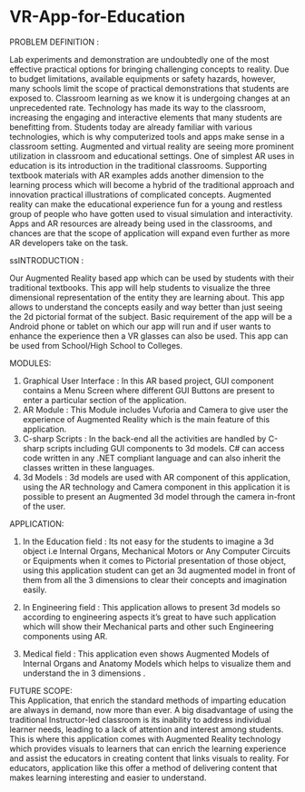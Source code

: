 # VR-App-for-Education

PROBLEM DEFINITION :

Lab experiments and demonstration are undoubtedly one of the most effective practical options for bringing challenging concepts to reality.
Due to budget limitations, available equipments or safety hazards, however, many schools limit the scope of practical demonstrations that students are exposed to.
Classroom learning as we know it is undergoing changes at an unprecedented rate. Technology has made its way to the classroom, increasing the engaging and interactive elements that many students are benefitting from.
Students today are already familiar with various technologies, which is why computerized tools and apps make sense in a classroom setting.
Augmented and virtual reality are seeing more prominent utilization in classroom and educational settings. One of simplest AR uses in education is its introduction in the traditional classrooms.
Supporting textbook materials with AR examples adds another dimension to the learning process which will become a hybrid of the traditional approach and innovation practical illustrations of complicated concepts.
Augmented reality can make the educational experience fun for a young and restless group of people who have gotten used to visual simulation and interactivity.
Apps and AR resources are already being used in the classrooms, and chances are that the scope of application will expand even further as more AR developers take on the task.
 

ssINTRODUCTION :

Our Augmented Reality based app which can be used by students with their traditional textbooks. This app will help students to visualize the three dimensional representation of the entity they are learning about. This app allows to understand the concepts easily and way better than just seeing the 2d pictorial format of the subject. Basic requirement of the app will be a Android phone or tablet on which our app will run and if user wants to enhance the experience then a VR glasses can also be used.  This app can be used from School/High School to Colleges.


MODULES:

1. Graphical User Interface :
In this AR based project, GUI component contains a Menu Screen where different GUI Buttons are present to enter a particular section of the application. 
2. AR Module :
This Module includes Vuforia and Camera to give user the experience of Augmented Reality which is the main feature of this application.
3. C-sharp Scripts :
In the back-end all the activities are handled by C-sharp scripts including GUI components to 3d models. C# can access code written in any .NET compliant language and can also inherit the classes written in these languages.
4. 3d Models :
3d models are used with AR component of this application, using the AR technology and Camera component in this application  it is possible to present an Augmented 3d model through the camera in-front of the user.


APPLICATION:
1. In the Education field  :
Its not easy for the students to imagine a 3d object i.e Internal Organs, Mechanical Motors or Any Computer Circuits or Equipments when it comes to Pictorial presentation of those object, using this application student can get an 3d augmented model in front of them from all the 3 dimensions to clear their concepts and imagination easily.  

2. In Engineering field : 
This application allows to present 3d models so according to engineering aspects it’s great to have such application which will show their Mechanical parts and other such Engineering components using AR.
3. Medical field :
This application even shows Augmented Models of Internal Organs and Anatomy Models which helps to visualize them and understand the in  3 dimensions . 


FUTURE SCOPE:   
				This Application, that enrich the standard methods of imparting education are always in demand, now more than ever. A big disadvantage of using the traditional Instructor-led classroom is its inability to address individual learner needs, leading to a lack of attention and interest among students.
This is where this application comes with Augmented Reality technology which provides visuals to learners that can enrich the learning experience and assist the educators in creating content that links visuals to reality. For educators, application like this offer a method of delivering content that makes learning interesting and easier to understand.

